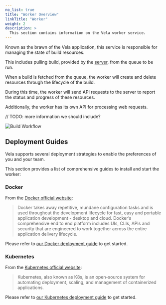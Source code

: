```yaml
---
no_list: true
title: "Worker Overview"
linkTitle: "Worker"
weight: 2
description: >
  This section contains information on the Vela worker service.
---
```


Known as the brawn of the Vela application, this service is responsible for managing the state of build resources.

This includes pulling build, provided by the [server](/docs/administration/server/), from the queue to be run.

When a build is fetched from the queue, the worker will create and delete resources through the lifecycle of the build.

During this time, the worker will send API requests to the server to report the status and progress of these resources.

Additionally, the worker has its own API for processing web requests.

// TODO: more information we should include?

![Build Workflow](/docs/administration/worker/build_workflow.png)

## Deployment Guides

Vela supports several deployment strategies to enable the preferences of you and your team.

This section provides a list of comprehensive guides to install and start the worker:

### Docker

From the [Docker official website](https://docker.io/):

> Docker takes away repetitive, mundane configuration tasks and is used throughout the development lifecycle for fast, easy and portable application development - desktop and cloud. Docker’s comprehensive end to end platform includes UIs, CLIs, APIs and security that are engineered to work together across the entire application delivery lifecycle.

Please refer to [our Docker deployment guide](/docs/administration/worker/docker/) to get started.

### Kubernetes

From the [Kubernetes official website](https://kubernetes.io/):

> Kubernetes, also known as K8s, is an open-source system for automating deployment, scaling, and management of containerized applications.

Please refer to [our Kubernetes deployment guide](/docs/administration/worker/kubernetes/) to get started.
